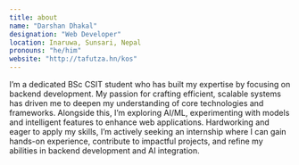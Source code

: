```yaml
---
title: about
name: "Darshan Dhakal"
designation: "Web Developer"
location: Inaruwa, Sunsari, Nepal
pronouns: "he/him"
website: "http://tafutza.hn/kos"
---
```


I’m a dedicated BSc CSIT student who has built my expertise by focusing on backend development. My passion for crafting efficient, scalable systems has driven me to deepen my understanding of core technologies and frameworks. Alongside this, I’m exploring AI/ML, experimenting with models and intelligent features to enhance web applications. Hardworking and eager to apply my skills, I’m actively seeking an internship where I can gain hands-on experience, contribute to impactful projects, and refine my abilities in backend development and AI integration.
